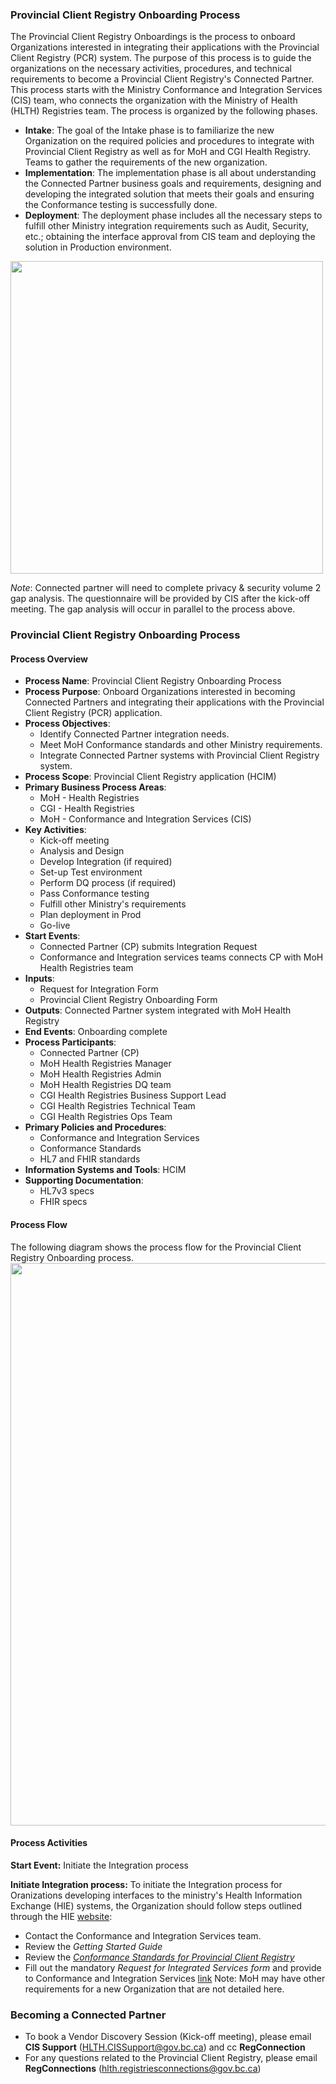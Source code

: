 ### Provincial Client Registry Onboarding Process
The Provincial Client Registry Onboardings is the process to onboard Organizations interested in integrating their applications with the Provincial Client Registry (PCR) system. The purpose of this process is to guide the organizations on the necessary activities, procedures, and technical requirements to become a Provincial Client Registry's Connected Partner. This process starts with the Ministry Conformance and Integration Services (CIS) team, who connects the organization with the Ministry of Health (HLTH) Registries team. The process is organized by the following phases.

- **Intake**: The goal of the Intake phase is to familiarize the new Organization on the required policies and procedures to integrate with Provincial Client Registry as well as for MoH and CGI Health Registry. Teams to gather the requirements of the new organization.
- **Implementation**: The implementation phase is all about understanding the Connected Partner business goals and requirements, designing and developing the integrated solution that meets their goals and ensuring the Conformance testing is successfully done.
- **Deployment**: The deployment phase includes all the necessary steps to fulfill other Ministry integration requirements such as Audit, Security, etc.; obtaining the interface approval from CIS team and deploying the solution in Production environment.

<span>
	<img src="Picture1.png" height="500"/>
</span>

*Note*: Connected partner will need to complete privacy & security volume 2 gap analysis. The questionnaire will be provided by CIS after the kick-off meeting. The gap analysis will occur in parallel to the process above.

### Provincial Client Registry Onboarding Process
#### Process Overview
- **Process Name**: Provincial Client Registry Onboarding Process
- **Process Purpose**: Onboard Organizations interested in becoming Connected Partners and integrating their applications with the Provincial Client Registry (PCR) application.
- **Process Objectives**:
    - Identify Connected Partner integration needs.
    - Meet MoH Conformance standards and other Ministry requirements.
    - Integrate Connected Partner systems with Provincial Client Registry system.
- **Process Scope**: Provincial Client Registry application (HCIM)
- **Primary Business Process Areas**:
    - MoH - Health Registries
    - CGI - Health Registries
    - MoH - Conformance and Integration Services (CIS)
- **Key Activities**:
    - Kick-off meeting
    - Analysis and Design
    - Develop Integration (if required)
    - Set-up Test environment
    - Perform DQ process (if required)
    - Pass Conformance testing
    - Fulfill other Ministry's requirements
    - Plan deployment in Prod
    - Go-live
- **Start Events**:
    - Connected Partner (CP) submits Integration Request
    - Conformance and Integration services teams connects CP with MoH Health Registries team
- **Inputs**:
    - Request for Integration Form
    - Provincial Client Registry Onboarding Form
- **Outputs**: Connected Partner system integrated with MoH Health Registry
- **End Events**: Onboarding complete
- **Process Participants**:
    - Connected Partner (CP)
    - MoH Health Registries Manager
    - MoH Health Registries Admin
    - MoH Health Registries DQ team
    - CGI Health Registries Business Support Lead
    - CGI Health Registries Technical Team
    - CGI Health Registries Ops Team
- **Primary Policies and Procedures**:
    - Conformance and Integration Services
    - Conformance Standards
    - HL7 and FHIR standards
- **Information Systems and Tools**: HCIM
- **Supporting Documentation**:
    - HL7v3 specs
    - FHIR specs

#### Process Flow
The following diagram shows the process flow for the Provincial Client Registry Onboarding process.
<span>
	<img src="flowdiagram.png" height="900"/>
</span>

#### Process Activities
**Start Event:** Initiate the Integration process

**Initiate Integration process:** To initiate the Integration process for Oranizations developing interfaces to the ministry's Health Information Exchange (HIE) systems, the Organization should follow steps outlined through the HIE [website](https://www2.gov.bc.ca/gov/content/health/practitioner-professional-resources/software):
- Contact the Conformance and Integration Services team.
- Review the *Getting Started Guide*
- Review the [*Conformance Standards for Provincial Client Registry*](https://www2.gov.bc.ca/gov/content/health/practitioner-professional-resources/software/conformance-standards)
- Fill out the mandatory *Request for Integrated Services form* and provide to Conformance and Integration Services [link](https://www2.gov.bc.ca/assets/gov/health/forms/4637fil.pdf)
Note: MoH may have other requirements for a new Organization that are not detailed here.

### Becoming a Connected Partner

* To book a Vendor Discovery Session (Kick-off meeting), please email **CIS Support** (HLTH.CISSupport@gov.bc.ca) and cc **RegConnection**
* For any questions related to the Provincial Client Registry, please email **RegConnections** (hlth.registriesconnections@gov.bc.ca)